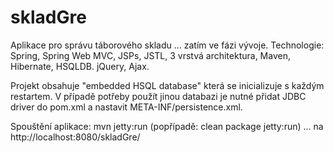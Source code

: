 # skladGre
Aplikace pro správu táborového skladu ... zatím ve fázi vývoje.
Technologie: Spring, Spring Web MVC, JSPs, JSTL, 3 vrstvá architektura, Maven, Hibernate, HSQLDB. jQuery, Ajax.

Projekt obsahuje "embedded HSQL database" která se inicializuje s každým restartem. V případě potřeby použít jinou databazi je nutné přidat JDBC driver do pom.xml a nastavit META-INF/persistence.xml.

Spouštění aplikace: mvn jetty:run (popřípadě: clean package jetty:run) ... na http://localhost:8080/skladGre/
